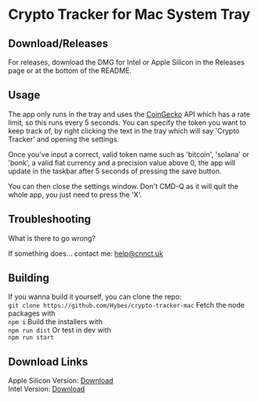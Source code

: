 # Crypto Tracker for Mac System Tray

## Download/Releases

For releases, download the DMG for Intel or Apple Silicon in the Releases page or at the bottom of the README.

## Usage

The app only runs in the tray and uses the [CoinGecko](https://coingecko.com/) API which has a rate limit, so this runs every 5 seconds.
You can specify the token you want to keep track of, by right clicking the text in the tray which will say 'Crypto Tracker' and opening the settings.

Once you've input a correct, valid token name such as 'bitcoin', 'solana' or 'bonk', a valid fiat currency and a precision value above 0, the app will update in the taskbar after 5 seconds of pressing the save button.

You can then close the settings window. Don't CMD-Q as it will quit the whole app, you just need to press the 'X'.

## Troubleshooting

What is there to go wrong?

If something does... contact me: help@cnnct.uk

## Building

If you wanna build it yourself, you can clone the repo: <br>
```git clone https://github.com/Hybes/crypto-tracker-mac```
Fetch the node packages with <br>```npm i```
Build the installers with <br>```npm run dist```
Or test in dev with <br>```npm run start```

## Download Links
Apple Silicon Version: [Download](https://store.brth.uk/hybes/Crypto%20Tracker-1.1.1-arm64.dmg) <br>
Intel Version: [Download](https://store.brth.uk/hybes/Crypto%20Tracker-1.1.1.dmg)
